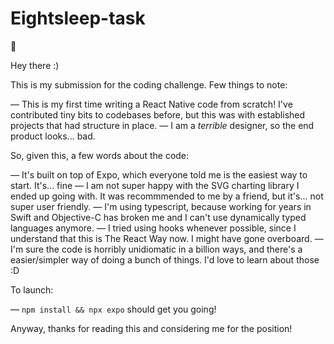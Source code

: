 # Eightsleep-task

👋

Hey there :)

This is my submission for the coding challenge. Few things to note:

— This is my first time writing a React Native code from scratch! I've contributed tiny bits to codebases before, but this was with established projects that had structure in place.
— I am a _terrible_ designer, so the end product looks... bad.

So, given this, a few words about the code:

— It's built on top of Expo, which everyone told me is the easiest way to start. It's... fine
— I am not super happy with the SVG charting library I ended up going with. It was recommmended to me by a friend, but it's... not super user friendly.
— I'm using typescript, because working for years in Swift and Objective-C has broken me and I can't use dynamically typed languages anymore.
— I tried using hooks whenever possible, since I understand that this is The React Way now. I might have gone overboard.
— I'm sure the code is horribly unidiomatic in a billion ways, and there's a easier/simpler way of doing a bunch of things. I'd love to learn about those :D


To launch:

— `npm install && npx expo` should get you going!

Anyway, thanks for reading this and considering me for the position! 
